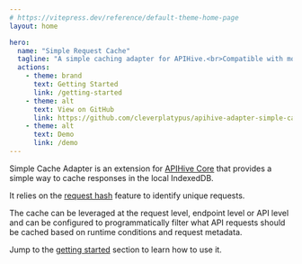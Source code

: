```yaml
---
# https://vitepress.dev/reference/default-theme-home-page
layout: home

hero:
  name: "Simple Request Cache"
  tagline: "A simple caching adapter for APIHive.<br>Compatible with most browsers and Deno."
  actions:
    - theme: brand
      text: Getting Started
      link: /getting-started
    - theme: alt
      text: View on GitHub
      link: https://github.com/cleverplatypus/apihive-adapter-simple-cache
    - theme: alt
      text: Demo
      link: /demo
---
```


Simple Cache Adapter is an extension for [APIHive Core](https://cleverplatypus.github.io/apihive-core/) that provides a simple way to cache responses in the local IndexedDB. 

It relies on the [request hash](https://cleverplatypus.github.io/apihive-core/guide/request-hash) feature to identify unique requests.

The cache can be leveraged at the request level, endpoint level or API level and can be configured to programmatically filter what API requests should be cached based on runtime conditions and request metadata.

Jump to the [getting started](/getting-started) section to learn how to use it.


